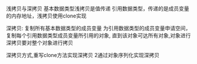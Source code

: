 浅拷贝与深拷贝
基本数据类型浅拷贝是值传递
引用数据类型，传递的是成员变量的内存地址，浅拷贝使用clone实现


深拷贝:
复制所有基本数据类型的成员变量
为引用数据类型的成员变量申请空间，复制每个引用数据类型成员变量所引用的对象,
直到该对象可达所有对象,对象进行深拷贝要对整个对象进行拷贝

深拷贝方式,重写clone方法实现深拷贝
2通过对象序列化实现深拷贝
